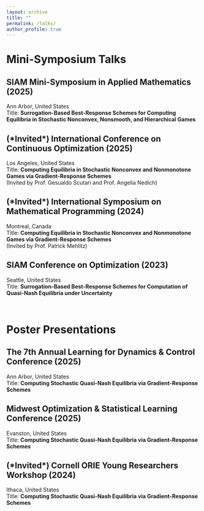 ```yaml
---
layout: archive
title: ""
permalink: /talks/
author_profile: true
---
```


Mini-Symposium Talks
======

## SIAM Mini-Symposium in Applied Mathematics (2025)
Ann Arbor, United States  
Title: **Surrogation-Based Best-Response Schemes for Computing Equilibria in Stochastic Nonconvex, Nonsmooth, and Hierarchical Games**

## (\*Invited\*) International Conference on Continuous Optimization (2025)
Los Angeles, United States  
Title: **Computing Equilibria in Stochastic Nonconvex and Nonmonotone Games via Gradient-Response Schemes**  
(Invited by Prof. Gesualdo Scutari and Prof. Angelia Nedich)

## (\*Invited\*) International Symposium on Mathematical Programming (2024)
Montreal, Canada  
Title: **Computing Equilibria in Stochastic Nonconvex and Nonmonotone Games via Gradient-Response Schemes**  
(Invited by Prof. Patrick Mehlitz)

## SIAM Conference on Optimization (2023)
Seattle, United States  
Title: **Surrogation-Based Best-Response Schemes for Computation of Quasi-Nash Equilibria under Uncertainty**

<br>

Poster Presentations
======

## The 7th Annual Learning for Dynamics & Control Conference (2025)
Ann Arbor, United States  
Title: **Computing Stochastic Quasi-Nash Equilibria via Gradient-Response Schemes**

## Midwest Optimization & Statistical Learning Conference (2025)
Evanston, United States  
Title: **Computing Stochastic Quasi-Nash Equilibria via Gradient-Response Schemes**

## (\*Invited\*) Cornell ORIE Young Researchers Workshop (2024)
Ithaca, United States  
Title: **Computing Stochastic Quasi-Nash Equilibria via Gradient-Response Schemes**
